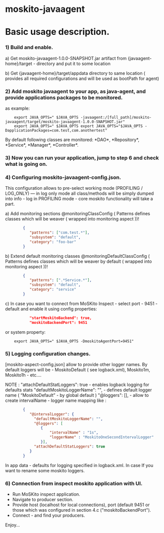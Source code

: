 moskito-javaagent
=================


# Basic usage description.

### 1) Build and enable.

  a) Get moskito-javaagent-1.0.0-SNAPSHOT.jar  artifact from {javaagent-home}/target - directory  and   put it to  some location
  
  b) Get {javaagent-home}/target/appdata  directory to same location ( provides all required configurations and will be used as bootPath for agent)

### 2) Add  moskito javaagent to your app, as  java-agent, and provide applications packages to be monitored.
   as example:   	
   	   
		export JAVA_OPTS=" $JAVA_OPTS -javaagent:/[full_path]/moskito-javaagent/target/moskito-javaagent-1.0.0-SNAPSHOT.jar"
		export JAVA_OPTS=" $JAVA_OPTS export JAVA_OPTS="$JAVA_OPTS -DapplicationPackages=com.test,com.anothertest"

  By default following classes are monitored: \*DAO\*, \*Repository\*, \*Service\*, \*Manager\*, \*Controller\*.

### 3) Now you can run your application, jump to step 6 and check what is going on.

### 4) Configuring moskito-javaagent-config.json.
This configuration allows to pre-select working mode (PROFILING / LOG_ONLY)  — in log only mode all   class/methods  will be simply dumped into  info - log
in PROFILING mode - core  moskito functionality will  take a part.

a) Add monitoring sections @monitoringClassConfig ( Patterns  defines classes which will be weaver ( wrapped into monitoring aspect ))!
```json
        {
           "patterns": ["com.test.*"],
           "subsystem": "default",
           "category": "foo-bar"
        }
```
b) Extend default monitoring classes @monitoringDefaultClassConfig ( Patterns  defines classes which will be weaver by default ( wrapped into monitoring aspect ))!
```json
        {
           "patterns": [".*Service.*"],
           "subsystem": "default",
           "category": "service"
        }
```
c)	In case you want to connect  from  MoSKito Inspect - select   port  - 9451 - default and  enable  it  using  config properties:
```json
           "startMoskitoBackend": true,
           "moskitoBackendPort": 9451
```
   or system property:   
    
		export JAVA_OPTS=" $JAVA_OPTS -DmoskitoAgentPort=9451"
    
### 5) Logging configuration changes.

[moskito-aspect-config.json]  allow to provide  other   logger names.  By default  loggers will be - MoskitoDefault ( see logback.xml),
 Moskito1m, Moskito1h - etc….

NOTE :
					"attachDefaultStatLoggers": true  - enables logback logging for defaults stats
					"defaultMoskitoLoggerName": "",  -  defines default logger name  ( “MoskitoDefault” -  by  global default )
					"@loggers": [],  -  allow to   create  intervalName - logger name mapping
like :
```json
        {
           "@intervalLogger": {
             "defaultMoskitoLoggerName": "",
             "@loggers": [
                {
                    "intervalName" : "1s",
                    "loggerName" : "MoskitoOneSecondIntervalLogger"
                }],
             "attachDefaultStatLoggers": true
           }
        }
```

In app data - defaults for logging specified in logback.xml. In case If you want to rename  some moskito loggers.

### 6) Connection from inspect moskito application with UI.
* Run MoSKito inspect application.
* Navigate to producer section.
* Provide host (localhost for local connections), port (default 9451 or those which was configured in section 4.c ("moskitoBackendPort").
* Connect - and find your producers.

Enjoy…